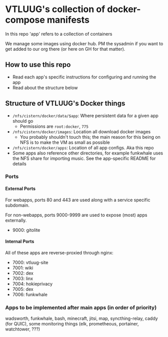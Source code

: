# VTLUUG's collection of docker-compose manifests

In this repo 'app' refers to a collection of containers

We manage some images using docker hub. PM the sysadmin if you want to get added to our org there (or here on GH for that matter).


## How to use this repo

* Read each app's specific instructions for configuring and running the app
* Read about the structure below


## Structure of VTLUUG's Docker things

* `/nfs/cistern/docker/data/$app`: Where persistent data for a given app should go
    * Permissions are `root:docker`, `775`
* `/nfs/cistern/docker/images`: Location all download docker images
    * You probably shouldn't touch this; the main reason for this being on NFS is to make the VM as small as possible
* `/nfs/cistern/docker/apps`: Location of all app configs. Aka this repo
* Some apps also reference other directories, for example funkwhale uses the NFS share for importing music. See the app-specific README for details


### Ports

#### External Ports

For webapps, ports 80 and 443 are used along with a service specific subdomain.

For non-webapps, ports 9000-9999 are used to expose (most) apps externally.
* 9000: gitolite

#### Internal Ports

All of these apps are reverse-proxied through nginx:
* 7000: vtluug-site
* 7001: wiki
* 7002: dex
* 7003: linx
* 7004: hokieprivacy
* 7005: dex
* 7006: funkwhale

### Apps to be implemented after main apps (in order of priority)
wadsworth, funkwhale, bash, minecraft, jitsi, map, syncthing-relay, caddy (for QUIC), some monitoring things (elk, prometheous, portainer, watchtower, ???)
